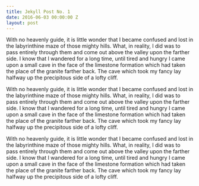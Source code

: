 ```yaml
---
title: Jekyll Post No. 1
date: 2016-06-03 00:00:00 Z
layout: post
---
```


With no heavenly guide, it is little wonder that I became confused and lost in the labyrinthine maze of those mighty hills. What, in reality, I did was to pass entirely through them and come out above the valley upon the farther side. I know that I wandered for a long time, until tired and hungry I came upon a small cave in the face of the limestone formation which had taken the place of the granite farther back. The cave which took my fancy lay halfway up the precipitous side of a lofty cliff.

With no heavenly guide, it is little wonder that I became confused and lost in the labyrinthine maze of those mighty hills. What, in reality, I did was to pass entirely through them and come out above the valley upon the farther side. I know that I wandered for a long time, until tired and hungry I came upon a small cave in the face of the limestone formation which had taken the place of the granite farther back. The cave which took my fancy lay halfway up the precipitous side of a lofty cliff.

With no heavenly guide, it is little wonder that I became confused and lost in the labyrinthine maze of those mighty hills. What, in reality, I did was to pass entirely through them and come out above the valley upon the farther side. I know that I wandered for a long time, until tired and hungry I came upon a small cave in the face of the limestone formation which had taken the place of the granite farther back. The cave which took my fancy lay halfway up the precipitous side of a lofty cliff.
